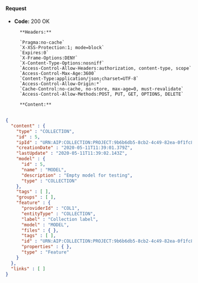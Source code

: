 #### Request

* **Code:** 200 OK

        **Headers:**

        `Pragma:no-cache`
        `X-XSS-Protection:1; mode=block`
        `Expires:0`
        `X-Frame-Options:DENY`
        `X-Content-Type-Options:nosniff`
        `Access-Control-Allow-Headers:authorization, content-type, scope`
        `Access-Control-Max-Age:3600`
        `Content-Type:application/json;charset=UTF-8`
        `Access-Control-Allow-Origin:*`
        `Cache-Control:no-cache, no-store, max-age=0, must-revalidate`
        `Access-Control-Allow-Methods:POST, PUT, GET, OPTIONS, DELETE`

        **Content:**

```json
    
{
  "content" : {
    "type" : "COLLECTION",
    "id" : 5,
    "ipId" : "URN:AIP:COLLECTION:PROJECT:9b6b6db5-8cb2-4c49-82ea-0f1fc8c7d4c3:V1",
    "creationDate" : "2020-05-11T11:39:01.379Z",
    "lastUpdate" : "2020-05-11T11:39:02.143Z",
    "model" : {
      "id" : 5,
      "name" : "MODEL",
      "description" : "Empty model for testing",
      "type" : "COLLECTION"
    },
    "tags" : [ ],
    "groups" : [ ],
    "feature" : {
      "providerId" : "COL1",
      "entityType" : "COLLECTION",
      "label" : "Collection label",
      "model" : "MODEL",
      "files" : { },
      "tags" : [ ],
      "id" : "URN:AIP:COLLECTION:PROJECT:9b6b6db5-8cb2-4c49-82ea-0f1fc8c7d4c3:V1",
      "properties" : { },
      "type" : "Feature"
    }
  },
  "links" : [ ]
}
```
